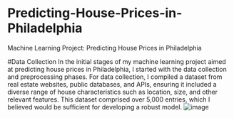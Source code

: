 # Predicting-House-Prices-in-Philadelphia
Machine Learning Project: Predicting House Prices in Philadelphia

#Data Collection
In the initial stages of my machine learning project aimed at predicting house prices in Philadelphia, I started with the data collection and preprocessing phases. For data collection, I compiled a dataset from real estate websites, public databases, and APIs, ensuring it included a diverse range of house characteristics such as location, size, and other relevant features. This dataset comprised over 5,000 entries, which I believed would be sufficient for developing a robust model.
![image](https://github.com/Kunj-13/Predicting-House-Prices-in-Philadelphia/assets/143433713/d0047513-9d30-4da9-830d-c8b1903b8619)
